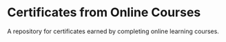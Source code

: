 # Certificates from Online Courses

A repository for certificates earned by completing online learning courses.
